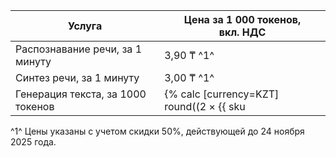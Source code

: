 | Услуга                            | Цена за 1 000 токенов, <br>вкл. НДС     |
|-----------------------------------|-----------------------------------------|
| Распознавание речи, за 1 минуту   | 3,90 ₸ ^1^                                 |
| Синтез речи, за 1 минуту          | 3,00 ₸ ^1^                                 |
| Генерация текста, за 1000 токенов | {% calc [currency=KZT] round((2 × {{ sku|KZT|foundation_models.text_generation.v1|number }}) × 100) / 100 %} ^1^ |

^1^ Цены указаны с учетом скидки 50%, действующей до 24 ноября 2025 года.
